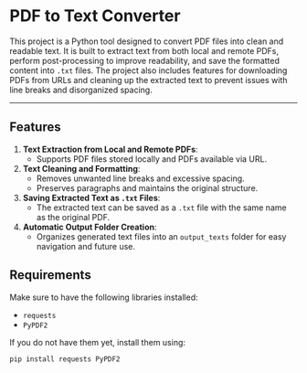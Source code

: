 # PDF to Text Converter

This project is a Python tool designed to convert PDF files into clean and readable text. It is built to extract text from both local and remote PDFs, perform post-processing to improve readability, and save the formatted content into `.txt` files. The project also includes features for downloading PDFs from URLs and cleaning up the extracted text to prevent issues with line breaks and disorganized spacing.

---

## Features
1. **Text Extraction from Local and Remote PDFs**:
   - Supports PDF files stored locally and PDFs available via URL.
2. **Text Cleaning and Formatting**:
   - Removes unwanted line breaks and excessive spacing.
   - Preserves paragraphs and maintains the original structure.
3. **Saving Extracted Text as `.txt` Files**:
   - The extracted text can be saved as a `.txt` file with the same name as the original PDF.
4. **Automatic Output Folder Creation**:
   - Organizes generated text files into an `output_texts` folder for easy navigation and future use.

## Requirements

Make sure to have the following libraries installed:

- `requests`
- `PyPDF2`

If you do not have them yet, install them using:

```bash
pip install requests PyPDF2
